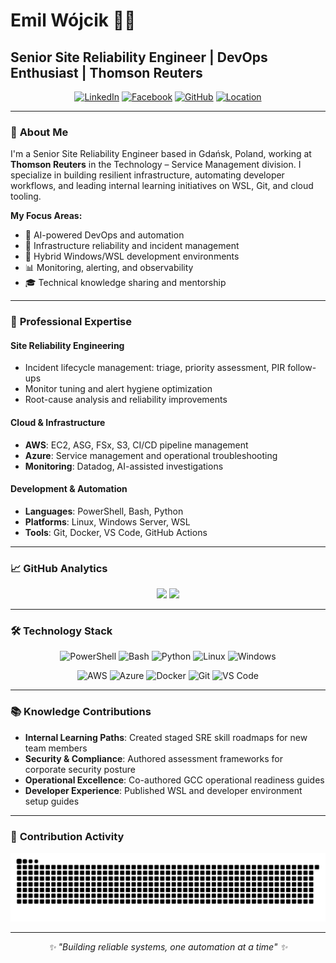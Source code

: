 # Emil Wójcik 👨‍💻

## Senior Site Reliability Engineer | DevOps Enthusiast | Thomson Reuters

<div align="center">

[![LinkedIn](https://img.shields.io/badge/LinkedIn-0077B5?style=for-the-badge&logo=linkedin&logoColor=white)](https://www.linkedin.com/in/emilwojcik/)
[![Facebook](https://img.shields.io/badge/Facebook-1877F2?style=for-the-badge&logo=facebook&logoColor=white)](https://www.facebook.com/emilwojcik93)
[![GitHub](https://img.shields.io/badge/GitHub-100000?style=for-the-badge&logo=github&logoColor=white)](https://github.com/emilwojcik93)
[![Location](https://img.shields.io/badge/Gdańsk-Poland-red?style=for-the-badge&logo=googlemaps&logoColor=white)](https://maps.google.com/?q=Gdansk,Poland)

</div>

---

### 🎯 **About Me**

I'm a Senior Site Reliability Engineer based in Gdańsk, Poland, working at **Thomson Reuters** in the Technology – Service Management division. I specialize in building resilient infrastructure, automating developer workflows, and leading internal learning initiatives on WSL, Git, and cloud tooling.

**My Focus Areas:**
- 🚀 AI-powered DevOps and automation
- 🔧 Infrastructure reliability and incident management
- 🐧 Hybrid Windows/WSL development environments
- 📊 Monitoring, alerting, and observability
- 🎓 Technical knowledge sharing and mentorship

---

### 💼 **Professional Expertise**

#### **Site Reliability Engineering**
- Incident lifecycle management: triage, priority assessment, PIR follow-ups
- Monitor tuning and alert hygiene optimization
- Root-cause analysis and reliability improvements

#### **Cloud & Infrastructure**
- **AWS**: EC2, ASG, FSx, S3, CI/CD pipeline management
- **Azure**: Service management and operational troubleshooting
- **Monitoring**: Datadog, AI-assisted investigations

#### **Development & Automation**
- **Languages**: PowerShell, Bash, Python
- **Platforms**: Linux, Windows Server, WSL
- **Tools**: Git, Docker, VS Code, GitHub Actions

---

### 📈 **GitHub Analytics**

<div align="center">
  <img height="180em" src="https://github-readme-stats.vercel.app/api?username=emilwojcik93&show_icons=true&theme=dark&include_all_commits=true&hide_border=true&count_private=true"/>
  <img height="180em" src="https://github-readme-stats.vercel.app/api/top-langs/?username=emilwojcik93&layout=compact&theme=dark&hide_border=true&count_private=true"/>
</div>

---

### 🛠️ **Technology Stack**

<div align="center">

![PowerShell](https://img.shields.io/badge/PowerShell-%235391FE.svg?style=for-the-badge&logo=powershell&logoColor=white)
![Bash](https://img.shields.io/badge/bash-%23121011.svg?style=for-the-badge&logo=gnu-bash&logoColor=white)
![Python](https://img.shields.io/badge/python-3670A0?style=for-the-badge&logo=python&logoColor=ffdd54)
![Linux](https://img.shields.io/badge/Linux-FCC624?style=for-the-badge&logo=linux&logoColor=black)
![Windows](https://img.shields.io/badge/Windows-0078D6?style=for-the-badge&logo=windows&logoColor=white)

![AWS](https://img.shields.io/badge/AWS-%23FF9900.svg?style=for-the-badge&logo=amazon-aws&logoColor=white)
![Azure](https://img.shields.io/badge/azure-%230072C6.svg?style=for-the-badge&logo=microsoftazure&logoColor=white)
![Docker](https://img.shields.io/badge/docker-%230db7ed.svg?style=for-the-badge&logo=docker&logoColor=white)
![Git](https://img.shields.io/badge/git-%23F05033.svg?style=for-the-badge&logo=git&logoColor=white)
![VS Code](https://img.shields.io/badge/Visual%20Studio%20Code-0078d7.svg?style=for-the-badge&logo=visual-studio-code&logoColor=white)

</div>

---

### 📚 **Knowledge Contributions**

- **Internal Learning Paths**: Created staged SRE skill roadmaps for new team members
- **Security & Compliance**: Authored assessment frameworks for corporate security posture
- **Operational Excellence**: Co-authored GCC operational readiness guides
- **Developer Experience**: Published WSL and developer environment setup guides

---

### 🐍 **Contribution Activity**

<div align="center">
  <img src="https://raw.githubusercontent.com/emilwojcik93/emilwojcik93/output/snake.svg" alt="Snake animation" />
</div>

---

<div align="center">
  <i>✨ "Building reliable systems, one automation at a time" ✨</i>
</div>
